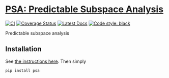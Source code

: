 # [PSA: Predictable Subspace Analysis](http://github.com/wesselb/psa)

[![CI](https://github.com/wesselb/psa/workflows/CI/badge.svg)](https://github.com/wesselb/psa/actions?query=workflow%3ACI)
[![Coverage Status](https://coveralls.io/repos/github/wesselb/psa/badge.svg?branch=main)](https://coveralls.io/github/wesselb/psa?branch=main)
[![Latest Docs](https://img.shields.io/badge/docs-latest-blue.svg)](https://wesselb.github.io/psa)
[![Code style: black](https://img.shields.io/badge/code%20style-black-000000.svg)](https://github.com/psf/black)

Predictable subspace analysis

## Installation

See [the instructions here](https://gist.github.com/wesselb/4b44bf87f3789425f96e26c4308d0adc).
Then simply

```
pip install psa
```

